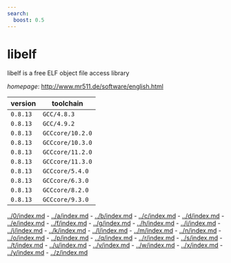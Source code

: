 ```yaml
---
search:
  boost: 0.5
---
```

# libelf

libelf is a free ELF object file access library

*homepage*: <http://www.mr511.de/software/english.html>

version | toolchain
--------|----------
``0.8.13`` | ``GCC/4.8.3``
``0.8.13`` | ``GCC/4.9.2``
``0.8.13`` | ``GCCcore/10.2.0``
``0.8.13`` | ``GCCcore/10.3.0``
``0.8.13`` | ``GCCcore/11.2.0``
``0.8.13`` | ``GCCcore/11.3.0``
``0.8.13`` | ``GCCcore/5.4.0``
``0.8.13`` | ``GCCcore/6.3.0``
``0.8.13`` | ``GCCcore/8.2.0``
``0.8.13`` | ``GCCcore/9.3.0``

[../0/index.md](0) - [../a/index.md](a) - [../b/index.md](b) - [../c/index.md](c) - [../d/index.md](d) - [../e/index.md](e) - [../f/index.md](f) - [../g/index.md](g) - [../h/index.md](h) - [../i/index.md](i) - [../j/index.md](j) - [../k/index.md](k) - [../l/index.md](l) - [../m/index.md](m) - [../n/index.md](n) - [../o/index.md](o) - [../p/index.md](p) - [../q/index.md](q) - [../r/index.md](r) - [../s/index.md](s) - [../t/index.md](t) - [../u/index.md](u) - [../v/index.md](v) - [../w/index.md](w) - [../x/index.md](x) - [../y/index.md](y) - [../z/index.md](z)

